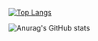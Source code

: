 [![Top Langs](https://github-readme-stats.vercel.app/api/top-langs/?username=shshjhjh4455&layout=compact)](https://github.com/shshjhjh4455/github-readme-stats)

![Anurag's GitHub stats](https://github-readme-stats.vercel.app/api?username=shshjhjh4455&show_icons=true&theme=radical)

